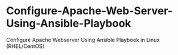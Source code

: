 # Configure-Apache-Web-Server-Using-Ansible-Playbook
Configure Apache Webserver Using Ansible Playbook in Linux (RHEL/CentOS)
